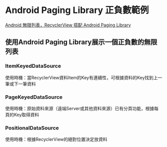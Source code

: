 # Android Paging Library 正負數範例

[Android 無限列表，RecyclerView 搭配 Android Paging Library](https://medium.com/@hankli0130/android-paging-library-%E5%88%9D%E6%8E%A2datasource-aaf2e74dd546)

## 使用Android Paging Library展示一個正負數的無限列表

### ItemKeyedDataSource
使用時機：當RecyclerView資料Item的Key有連續性，可根據資料的Key找到上一筆或下一筆資料

### PageKeyedDataSource 
使用時機：原始資料來源（遠端Server或其他資料來源）已有分頁功能，根據每頁的Key取得資料

### PositionalDataSource
使用時機：根據RecyclerView的絕對位置決定放資料
